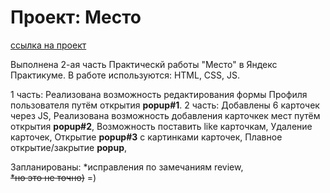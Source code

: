 # Проект: Место
[ссылка на проект](https://jonsgit8.github.io/mesto/ "Мой проект!")  

Выполнена 2-ая часть Практическй работы "Место" в Яндекс Практикуме.
В работе используются: HTML, CSS, JS.

1 часть: Реализована возможность редактирования формы Профиля пользователя путём открытия **popup#1**.
2 часть: Добавлены 6 карточек через JS,
Реализована возможность добавления карточкек мест путём открытия **popup#2**,
Возможность поставить like карточкам,
Удаление карточек,
Открытие **popup#3** с картинками карточек,
Плавное открытие/закрытие **popup**,

Запланированы:
*исправления по замечаниям review,  
~~*но это не точно)~~ =)
